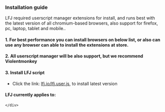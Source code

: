 <div id="terms-of-service" class="tab notiable beautyborer">
        <h3 lfj-fanyi="HOW_TO_TITLE">Installation guide</h3>
	<p  lfj-fanyi="INTRO">LFJ required userscript manager extensions for install, and runs best with the latest version of all chromium-based browsers, also support for firefox, pc, laptop, tablet and mobile..</p>
	<div class="mr">
	<h4 lfj-fanyi="THEBROWSR">1. For best performance you can install browsers on below list, or also can use any browser can able to install the extensions at store.</h4>
		<ul>
			<li class="android" style="display:none;">Android <a href="https://github.com/fork-maintainers/iceraven-browser/releases/latest" rel="nofollow" target="_blank">Iceraven Browsers</a> (Firefox-based) <span style="display:none;" lfj-fanyi="OR">or</span> <a  style="display:none;" href="https://kiwibrowser.com/" rel="nofollow" target="_blank">Kiwi Browsers</a></li>
			<li class="iosmac" style="display:none;">iOS<a href="https://apps.apple.com/us/app/firefox-private-safe-browser/id989804926" rel="nofollow" target="_blank">Firefox</a> </li>
			<li class="onlymac" style="display:none;">Mac OS <a href="https://dl.google.com/chrome/mac/stable/GGRO/googlechrome.dmg" rel="nofollow" target="_blank">Google Chrome</a> </li>
			<li class="window" style="display:none;">Windows <a href="http://www.centbrowser.com/" rel="nofollow" target="_blank">Centbrowser</a><span lfj-fanyi="OR">or</span> <a href="https://www.google.com/chrome/" rel="nofollow" target="_blank">Chrome</a><span lfj-fanyi="OR">or</span> <a href="https://www.microsoftedgeinsider.com/" rel="nofollow" target="_blank">Edge</a>...</li>
		</ul>
	<h4 lfj-fanyi="HOW_TO_INSTALL_TXT">2. All userscript manager will be also support, but we recommend Violentmonkey</h4>
		<ul>
			<li  style="display:none;" class="winchrome">Google Chrome:<a href="https://chrome.google.com/webstore/detail/violent-monkey/jinjaccalgkegednnccohejagnlnfdag" rel="nofollow" target="_blank">Violentmonkey</a></li>
			<li  style="display:none;" class="macfirefox">Firefox: <a href="https://addons.mozilla.org/firefox/addon/violentmonkey/" rel="nofollow" target="_blank">Violentmonkey</a>
			<li  style="display:none;" class="iossafari">Safari: <a href="http://tampermonkey.net/?browser=safari" rel="nofollow" target="_blank">Tampermonkey</a> <span lfj-fanyi="OR">or</span> <a rel="nofollow" target="_blank" href="https://apps.apple.com/app/userscripts/id1463298887">Userscripts</a></li>
			<li  style="display:none;" class="winedge">Microsoft Edge: <a href="https://microsoftedge.microsoft.com/addons/detail/%E6%9A%B4%E5%8A%9B%E7%8C%B4/eeagobfjdenkkddmbclomhiblgggliao" rel="nofollow" target="_blank">Violentmonkey</a></li>
			<li  style="display:none;" class="winopera">Opera: <a href="https://violentmonkey.github.io/get-it/" rel="nofollow" target="_blank">Violentmonkey</a>
		</ul>
	<h4 lfj-fanyi="HOW_TO_INSTALL_3">3. Install LFJ script</h4>
		<ul>
			<li><span lfj-fanyi="INSTALLFJ">Click the link: </span> <a onclick="setTimeout(function(){location.reload();}, 8000);" href="//lfj.io/lfj.user.js" rel="nofollow"><font style="vertical-align: inherit;"><font style="vertical-align: inherit;">lfj.io/lfj.user.js</font></font></a>,  <span lfj-fanyi="INSTALLFJL">to install latest version</span></li>
		</ul>
	<h4 lfj-fanyi="SITE_APPLINE">LFJ currently applies to:</h4>
		<div id="workingsites"></div>
		
	</div>
</div>

